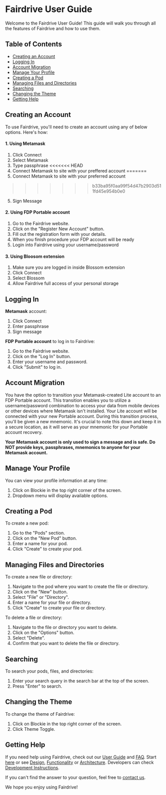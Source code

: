 # Fairdrive User Guide

Welcome to the Fairdrive User Guide! This guide will walk you through all the features of Fairdrive and how to use them.

## Table of Contents

- [Creating an Account](#creating-an-account)
- [Logging In](#logging-in)
- [Account Migration](#account-migration)
- [Manage Your Profile](#manage-your-profile)
- [Creating a Pod](#creating-a-pod)
- [Managing Files and Directories](#managing-files-and-directories)
- [Searching](#searching)
- [Changing the Theme](#changing-the-theme)
- [Getting Help](#getting-help)

## Creating an Account

To use Fairdrive, you'll need to create an account using any of below options. Here's how:

#### 1. Using Metamask

1. Click Connect
2. Select Metamask
3. Type passphrase
<<<<<<< HEAD
4. Connect Metamask to site with your preffered account
=======
4. Connect Metamask to site with your preferred account
>>>>>>> b33ba95f0aa99f54d47b2903d511fd45e954b0e0
5. Sign Message

#### 2. Using FDP Portable account

1. Go to the Fairdrive website.
2. Click on the "Register New Account" button.
3. Fill out the registration form with your details.
4. When you finish procedure your FDP account will be ready
5. Login into Fairdrive using your username/password

#### 3. Using Bloosom extension

1. Make sure you are logged in inside Blossom extension
2. Click Connect
3. Select Blossom
4. Allow Fairdrive full access of your personal storage

## Logging In

**Metamask** account:

1. Click Connect
2. Enter passphrase
3. Sign message

**FDP Portable account** to log in to Fairdrive:

1. Go to the Fairdrive website.
2. Click on the "Log In" button.
3. Enter your username and password.
4. Click "Submit" to log in.

## Account Migration

You have the option to transition your Metamask-created Lite account to an FDP Portable account. This transition enables you to utilize a username/password combination to access your data from mobile devices or other devices where Metamask isn't installed. Your Lite account will be connected with your new Portable account.
During this transition process, you'll be given a new mnemonic. It's crucial to note this down and keep it in a secure location, as it will serve as your mnemonic for your Portable account recovery.

**Your Metamask account is only used to sign a message and is safe. Do NOT provide keys, passphrases, mnemonics to anyone for your Metamask account.**

## Manage Your Profile

You can view your profile information at any time:

1. Click on Blockie in the top right corner of the screen.
2. Dropdown menu will display available options.

## Creating a Pod

To create a new pod:

1. Go to the "Pods" section.
2. Click on the "New Pod" button.
3. Enter a name for your pod.
4. Click "Create" to create your pod.

## Managing Files and Directories

To create a new file or directory:

1. Navigate to the pod where you want to create the file or directory.
2. Click on the "New" button.
3. Select "File" or "Directory".
4. Enter a name for your file or directory.
5. Click "Create" to create your file or directory.

To delete a file or directory:

1. Navigate to the file or directory you want to delete.
2. Click on the "Options" button.
3. Select "Delete".
4. Confirm that you want to delete the file or directory.

## Searching

To search your pods, files, and directories:

1. Enter your search query in the search bar at the top of the screen.
2. Press "Enter" to search.

## Changing the Theme

To change the theme of Fairdrive:

1. Click on Blockie in the top right corner of the screen.
2. Click Theme Toggle.

## Getting Help

If you need help using Fairdrive, check out our [User Guide](USER-GUIDE.md) and [FAQ](FAQ.md).
Start [here](GETTING-STARTED.md) or see [Design](DESIGN.md), [Functionality](FUNCTIONALITY.md) or [Architecture](ARCHITECTURE.md).
Developers can check [Development Instructions](DEVELOPMENT.md).

If you can't find the answer to your question, feel free to [contact us](CONTACT.md).

We hope you enjoy using Fairdrive!
